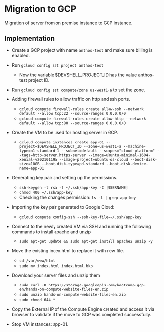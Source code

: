 # Migration to GCP
Migration of server from on premise instance to GCP instance.



## Implementation

- Create a GCP project with name `anthos-test` and make sure billing is enabled.

- Run `gcloud config set project anthos-test`
	- Now the variable $DEVSHELL_PROJECT_ID has the value anthos-test project ID.

- Run `gcloud config set compute/zone us-west1-a` to set the zone.  
  
- Adding firewall rules to allow traffic on http and ssh ports.
	- `gcloud compute firewall-rules create allow-ssh --network default --allow tcp:22 --source-ranges 0.0.0.0/0`
	- `gcloud compute firewall-rules create allow-http --network default --allow tcp:80 --source-ranges 0.0.0.0/0`

- Create the VM to be used for hosting server in GCP.
	- `gcloud compute instances create app-01 --project=$DEVSHELL_PROJECT_ID --zone=us-west1-a --machine-type=n1-standard-1 --subnet=default --scopes="cloud-platform" --tags=http-server,https-server --image=ubuntu-minimal-1604-xenial-v20210119a --image-project=ubuntu-os-cloud --boot-disk-size=10GB --boot-disk-type=pd-standard --boot-disk-device-name=app-01`

- Generating key pair and setting up the permissions.
	- `ssh-keygen -t rsa -f ~/.ssh/app-key -C [USERNAME]`
	- `chmod 400 ~/.ssh/app-key`
	- Checking the changes permission:  `ls -l | grep app-key`  
  
- Importing the key pair generated to Google Cloud:
	- `gcloud compute config-ssh --ssh-key-file=~/.ssh/app-key`

- Connect to the newly created VM  via SSH and running the following commands to install apache and unzip
	- `sudo apt-get update && sudo apt-get install apache2 unzip -y`  

- Move the existing index.html to replace it with new file.
	- `cd /var/www/html`  
	- `sudo mv index.html index.html.bkp`

- Download your server files and unzip them
	- `sudo curl -O https://storage.googleapis.com/bootcamp-gcp-en/hands-on-compute-website-files-en.zip`  
	- `sudo unzip hands-on-compute-website-files-en.zip`  
	- `sudo chmod 644 *`

- Copy the External IP of the Compute Engine created and access it via browser to validate if the move to GCP  was completed successfully.

- Stop VM instances: app-01.